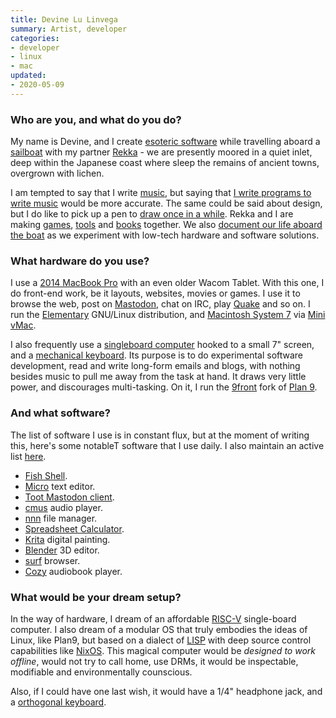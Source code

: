 ```yaml
---
title: Devine Lu Linvega
summary: Artist, developer
categories:
- developer
- linux
- mac
updated:
- 2020-05-09
---
```


### Who are you, and what do you do?

My name is Devine, and I create [esoteric software](https://wiki.xxiivv.com/software "Devine's software.") while travelling aboard a [sailboat](https://100r.co/pages/pino.html "Devine and Rekka's house/boat page.") with my partner [Rekka](https://usesthis.com/interviews/rekka.bell/ "Rekka's Uses This interview.") - we are presently moored in a quiet inlet, deep within the Japanese coast where sleep the remains of ancient towns, overgrown with lichen. 

I am tempted to say that I write [music](https://wiki.xxiivv.com/Audio "Devine's music."), but saying that [I write programs to write music][orca] would be more accurate. The same could be said about design, but I do like to pick up a pen to [draw once in a while](https://wiki.xxiivv.com/Artwork "Devine's artwork."). Rekka and I are making [games](https://100r.co/pages/games.html "Devine and Rekka's games."), [tools](https://100r.co/pages/tools.html "Devine and Rekka's software tools.") and [books](https://100r.co/pages/books.html "Devine and Rekka's books.") together. We also [document our life aboard the boat](http://youtube.com/hundredrabbits "Devine and Rekka's YouTube channel.") as we experiment with low-tech hardware and software solutions.

### What hardware do you use?

I use a [2014 MacBook Pro][macbook-pro] with an even older Wacom Tablet. With this one, I do front-end work, be it layouts, websites, movies or games. I use it to browse the web, post on [Mastodon](https://merveilles.town/@neauoire/ "Devine's Mastodon account."), chat on IRC, play [Quake][] and so on. I run the [Elementary][elementary-os] GNU/Linux distribution, and [Macintosh System 7][system-7] via [Mini vMac][mini-vmac].

I also frequently use a [singleboard computer][raspberry-pi-3b-plus] hooked to a small 7" screen, and a [mechanical keyboard](https://wiki.xxiivv.com/Keyboard "Devine's mechanical keyboard page."). Its purpose is to do experimental software development, read and write long-form emails and blogs, with nothing besides music to pull me away from the task at hand. It draws very little power, and discourages multi-tasking. On it, I run the [9front][] fork of [Plan 9][plan-9].

### And what software?

The list of software I use is in constant flux, but at the moment of writing this, here's some notableT software that I use daily. I also maintain an active list [here](https://wiki.xxiivv.com/computer "Devine's current gear list.").

- [Fish Shell][fish].
- [Micro][] text editor.
- [Toot Mastodon client][toot].
- [cmus][] audio player.
- [nnn][] file manager.
- [Spreadsheet Calculator][sc-im].
- [Krita][] digital painting.
- [Blender][] 3D editor.
- [surf][] browser.
- [Cozy][] audiobook player.

### What would be your dream setup?

In the way of hardware, I dream of an affordable [RISC-V](https://en.wikipedia.org/wiki/RISC-V "The Wikipedia entry for RISC-V.") single-board computer. I also dream of a modular OS that truly embodies the ideas of Linux, like Plan9, but based on a dialect of [LISP][] with deep source control capabilities like [NixOS][]. This magical computer would be _designed to work offline_, would not try to call home, use DRMs, it would be inspectable, modifiable and environmentally counscious.

Also, if I could have one last wish, it would have a 1/4" headphone jack, and a [orthogonal keyboard](https://olkb.com/planck).

[orca]: https://wiki.xxiivv.com/#orca "A live programmable audio app."
[macbook-pro]: https://www.apple.com/macbook-pro/ "A laptop."
[quake]: https://en.wikipedia.org/wiki/Quake_(video_game) "A first person shooter game."
[elementary-os]: https://elementary.io/ "A Linux operating system."
[system-7]: https://en.wikipedia.org/wiki/System_7 "An old operating system for early Macs."
[mini-vmac]: https://www.gryphel.com/c/minivmac/ "Mac emulation software."
[raspberry-pi-3b-plus]: https://www.raspberrypi.org/magpi/raspberry-pi-3bplus-specs-benchmarks/ "A tiny computer."
[9front]: http://9front.org/ "A fork of Plan 9."
[plan-9]: https://en.wikipedia.org/wiki/Plan_9_from_Bell_Labs "A distributed operating system."
[fish]: http://fishshell.com/ "A command-line shell."
[micro]: https://micro-editor.github.io/ "A command-line text editor."
[toot]: https://github.com/ihabunek/toot "A command line Mastodon client."
[cmus]: https://cmus.github.io/ "A command line audio player."
[nnn]: https://github.com/jarun/nnn "A command line file manager."
[sc-im]: https://github.com/andmarti1424/sc-im "A command line spreadsheet tool."
[krita]: https://krita.org/ "An open-source image editor."
[blender]: https://www.blender.org/ "A free, open-source 3D renderer."
[surf]: https://surf.suckless.org/ "A web browser for Linux."
[cozy]: https://cozy.geigi.de/ "An audiobook player for Linux."
[lisp]: https://en.wikipedia.org/wiki/Lisp_(programming_language) "An old programming language."
[nixos]: https://nixos.org/ "A Linux distribution."
